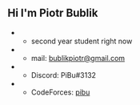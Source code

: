 ## Hi I'm Piotr Bublik

- - second year student right now
- - mail: bublikpiotr@gmail.com
- - Discord: PiBu#3132
- - CodeForces: [pibu](https://codeforces.com/profile/pibu)
